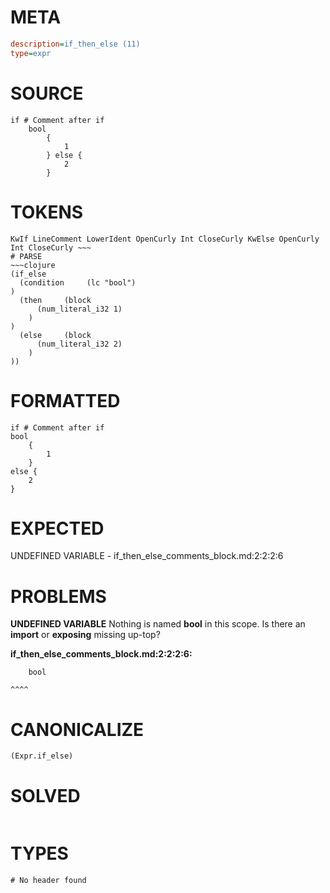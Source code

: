 # META
~~~ini
description=if_then_else (11)
type=expr
~~~
# SOURCE
~~~roc
if # Comment after if
	bool
		{
			1
		} else {
			2
		}
~~~
# TOKENS
~~~text
KwIf LineComment LowerIdent OpenCurly Int CloseCurly KwElse OpenCurly Int CloseCurly ~~~
# PARSE
~~~clojure
(if_else
  (condition     (lc "bool")
)
  (then     (block
      (num_literal_i32 1)
    )
)
  (else     (block
      (num_literal_i32 2)
    )
))
~~~
# FORMATTED
~~~roc
if # Comment after if
bool
	{
		1
	}
else {
	2
}
~~~
# EXPECTED
UNDEFINED VARIABLE - if_then_else_comments_block.md:2:2:2:6
# PROBLEMS
**UNDEFINED VARIABLE**
Nothing is named **bool** in this scope.
Is there an **import** or **exposing** missing up-top?

**if_then_else_comments_block.md:2:2:2:6:**
```roc
	bool
```
	^^^^


# CANONICALIZE
~~~clojure
(Expr.if_else)
~~~
# SOLVED
~~~clojure
~~~
# TYPES
~~~roc
# No header found
~~~
